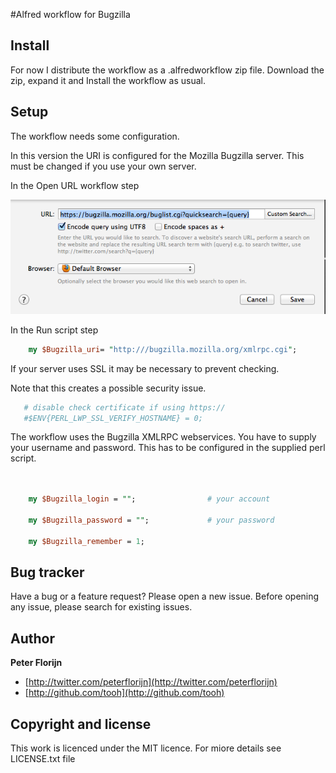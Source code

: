 #Alfred workflow for Bugzilla

## Install

For now I distribute the workflow as a .alfredworkflow zip file.
Download the zip, expand it and Install the workflow as usual.

## Setup

The workflow needs some configuration.

In this version the URI is configured for the Mozilla Bugzilla server. This must be changed if you use your own server.

In the Open URL workflow step

![Open URL config](images/open-url-config.png)


In the Run script step

```perl
    my $Bugzilla_uri= "http:///bugzilla.mozilla.org/xmlrpc.cgi";
```

If your server uses SSL it may be necessary to prevent checking. 

Note that this creates a possible security issue.

```perl
   # disable check certificate if using https://
   #$ENV{PERL_LWP_SSL_VERIFY_HOSTNAME} = 0;
```


The workflow uses the Bugzilla XMLRPC webservices. You have to supply your username and password. This has to be configured in the supplied perl script.

```perl
    
    
    my $Bugzilla_login = "";                # your account
    
    my $Bugzilla_password = "";             # your password
    
    my $Bugzilla_remember = 1;
```

## Bug tracker

Have a bug or a feature request? Please open a new issue. Before opening any issue, please search for existing issues.

## Author

**Peter Florijn**

+ [http://twitter.com/peterflorijn](http://twitter.com/peterflorijn)
+ [http://github.com/tooh](http://github.com/tooh)


## Copyright and license

This work is licenced under the MIT licence. For miore details see LICENSE.txt file

